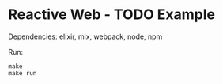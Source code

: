 Reactive Web - TODO Example
===========================

Dependencies: elixir, mix, webpack, node, npm

Run:
  
    make
    make run
